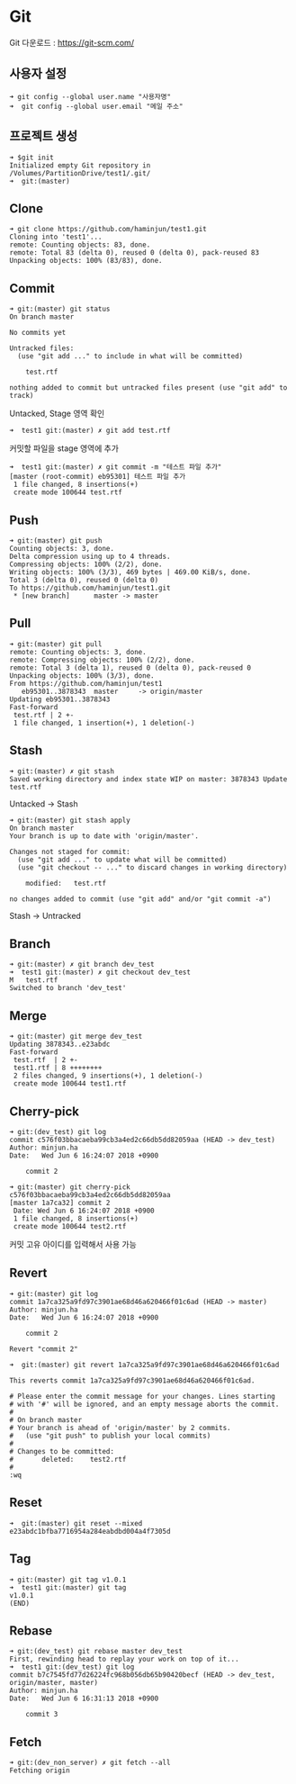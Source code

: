 # Git
Git 다운로드 : https://git-scm.com/

## 사용자 설정
<pre><code>➜ git config --global user.name "사용자명"
➜  git config --global user.email "메일 주소"
</code></pre>

## 프로젝트 생성
<pre><code>➜ $git init 
Initialized empty Git repository in /Volumes/PartitionDrive/test1/.git/
➜  git:(master)
</code></pre>

## Clone
<pre><code>➜ git clone https://github.com/haminjun/test1.git
Cloning into 'test1'...
remote: Counting objects: 83, done.
remote: Total 83 (delta 0), reused 0 (delta 0), pack-reused 83
Unpacking objects: 100% (83/83), done.
</code></pre>

## Commit
<pre><code>➜ git:(master) git status
On branch master

No commits yet

Untracked files:
  (use "git add <file>..." to include in what will be committed)

	test.rtf

nothing added to commit but untracked files present (use "git add" to track)
</code></pre>
Untacked, Stage 영역 확인
<pre><code>➜  test1 git:(master) ✗ git add test.rtf
</code></pre>
커밋할 파일을 stage 영역에 추가
<pre><code>➜  test1 git:(master) ✗ git commit -m "테스트 파일 추가"
[master (root-commit) eb95301] 테스트 파일 추가
 1 file changed, 8 insertions(+)
 create mode 100644 test.rtf
</code></pre>

## Push
<pre><code>➜ git:(master) git push
Counting objects: 3, done.
Delta compression using up to 4 threads.
Compressing objects: 100% (2/2), done.
Writing objects: 100% (3/3), 469 bytes | 469.00 KiB/s, done.
Total 3 (delta 0), reused 0 (delta 0)
To https://github.com/haminjun/test1.git
 * [new branch]      master -> master
</code></pre>

## Pull
<pre><code>➜ git:(master) git pull
remote: Counting objects: 3, done.
remote: Compressing objects: 100% (2/2), done.
remote: Total 3 (delta 1), reused 0 (delta 0), pack-reused 0
Unpacking objects: 100% (3/3), done.
From https://github.com/haminjun/test1
   eb95301..3878343  master     -> origin/master
Updating eb95301..3878343
Fast-forward
 test.rtf | 2 +-
 1 file changed, 1 insertion(+), 1 deletion(-)
</code></pre>

## Stash
<pre><code>➜ git:(master) ✗ git stash
Saved working directory and index state WIP on master: 3878343 Update test.rtf
</code></pre>
Untacked -> Stash
<pre><code>➜ git:(master) git stash apply
On branch master
Your branch is up to date with 'origin/master'.

Changes not staged for commit:
  (use "git add <file>..." to update what will be committed)
  (use "git checkout -- <file>..." to discard changes in working directory)

	modified:   test.rtf

no changes added to commit (use "git add" and/or "git commit -a")
</code></pre>
Stash -> Untracked

## Branch
<pre><code>➜ git:(master) ✗ git branch dev_test
➜  test1 git:(master) ✗ git checkout dev_test
M	test.rtf
Switched to branch 'dev_test'
</code></pre>

## Merge
<pre><code>➜ git:(master) git merge dev_test
Updating 3878343..e23abdc
Fast-forward
 test.rtf  | 2 +-
 test1.rtf | 8 ++++++++
 2 files changed, 9 insertions(+), 1 deletion(-)
 create mode 100644 test1.rtf
</code></pre>

## Cherry-pick
<pre><code>➜ git:(dev_test) git log
commit c576f03bbacaeba99cb3a4ed2c66db5dd82059aa (HEAD -> dev_test)
Author: minjun.ha <haminjun0@gmail.com>
Date:   Wed Jun 6 16:24:07 2018 +0900

    commit 2
    
➜ git:(master) git cherry-pick c576f03bbacaeba99cb3a4ed2c66db5dd82059aa
[master 1a7ca32] commit 2
 Date: Wed Jun 6 16:24:07 2018 +0900
 1 file changed, 8 insertions(+)
 create mode 100644 test2.rtf
</code></pre>
커밋 고유 아이디를 입력해서 사용 가능

## Revert
<pre><code>➜ git:(master) git log
commit 1a7ca325a9fd97c3901ae68d46a620466f01c6ad (HEAD -> master)
Author: minjun.ha <haminjun0@gmail.com>
Date:   Wed Jun 6 16:24:07 2018 +0900

    commit 2

Revert "commit 2"

➜  git:(master) git revert 1a7ca325a9fd97c3901ae68d46a620466f01c6ad

This reverts commit 1a7ca325a9fd97c3901ae68d46a620466f01c6ad.

# Please enter the commit message for your changes. Lines starting
# with '#' will be ignored, and an empty message aborts the commit.
#
# On branch master
# Your branch is ahead of 'origin/master' by 2 commits.
#   (use "git push" to publish your local commits)
#
# Changes to be committed:
#       deleted:    test2.rtf
#
:wq
</code></pre>

## Reset 
<pre><code>➜  git:(master) git reset --mixed e23abdc1bfba7716954a284eabdbd004a4f7305d
</code></pre>

## Tag
<pre><code>➜ git:(master) git tag v1.0.1
➜  test1 git:(master) git tag
v1.0.1
(END)
</code></pre>

## Rebase
<pre><code>➜ git:(dev_test) git rebase master dev_test
First, rewinding head to replay your work on top of it...
➜  test1 git:(dev_test) git log
commit b7c7545fd77d26224fc968b056db65b90420becf (HEAD -> dev_test, origin/master, master)
Author: minjun.ha <haminjun0@gmail.com>
Date:   Wed Jun 6 16:31:13 2018 +0900

    commit 3
</code></pre>

## Fetch
<pre><code>➜ git:(dev_non_server) ✗ git fetch --all
Fetching origin
</code></pre>
